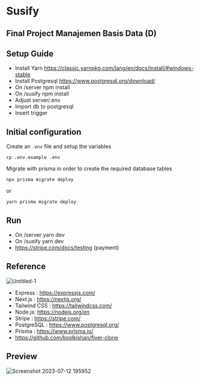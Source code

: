 # Susify
## Final Project Manajemen Basis Data (D) 

## Setup Guide
- Install Yarn https://classic.yarnpkg.com/lang/en/docs/install/#windows-stable
- Install Postgresql https://www.postgresql.org/download/
- On /server npm install
- On /susify npm install
- Adjust server/.env 
- Import db to postgresql
- Insert trigger

## Initial configuration
Create an `.env` file and setup the variables

```
cp .env.example .env
```

Migrate with prisma in order to create the required database tables
```
npx prisma migrate deploy
```

or

```
yarn prisma migrate deploy
```

## Run
- On /server yarn dev
- On /susify yarn dev
- https://stripe.com/docs/testing (payment)

## Reference
![Untitled-1](https://github.com/AdonisZK/Susify/assets/48209612/8ed29981-d472-4a69-b0f1-37d705231d65)
- Express : https://expressjs.com/
- Next.js : https://nextjs.org/
- Tailwind CSS : https://tailwindcss.com/
- Node.js: https://nodejs.org/en
- Stripe : https://stripe.com/
- PostgreSQL : https://www.postgresql.org/
- Prisma : https://www.prisma.io/
- https://github.com/koolkishan/fiver-clone


## Preview
![Screenshot 2023-07-12 195952](https://github.com/AdonisZK/Susify/assets/48209612/3a6ff9ce-3406-43d5-bf0a-8ae1953a3c24)
